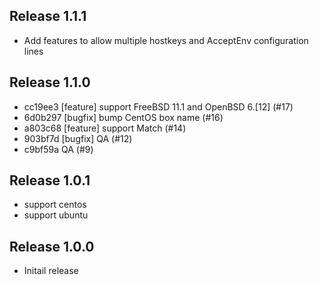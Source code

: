 ## Release 1.1.1
* Add features to allow multiple hostkeys and AcceptEnv configuration lines

## Release 1.1.0

* cc19ee3 [feature] support FreeBSD 11.1 and OpenBSD 6.[12] (#17)
* 6d0b297 [bugfix] bump CentOS box name (#16)
* a803c68 [feature] support Match (#14)
* 903bf7d [bugfix] QA (#12)
* c9bf59a QA (#9)

## Release 1.0.1

* support centos
* support ubuntu

## Release 1.0.0

* Initail release
